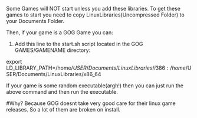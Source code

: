Some Games will NOT start unless you add these libraries. To get these games to start you need to copy LinuxLibraries(Uncompressed Folder) to your Documents Folder. 


Then, if your game is a GOG Game you can:
1. Add this line to the start.sh script located in the GOG GAMES/GAMENAME directory:

export LD_LIBRARY_PATH=/home/$USER/Documents/LinuxLibraries/i386:/home/$USER/Documents/LinuxLibraries/x86_64


If your game is some random executable(argh!) then you can just run the above command and then run the executable.


#Why?
Because GOG doesnt take very good care for their linux game releases. So a lot of them are broken on install.
